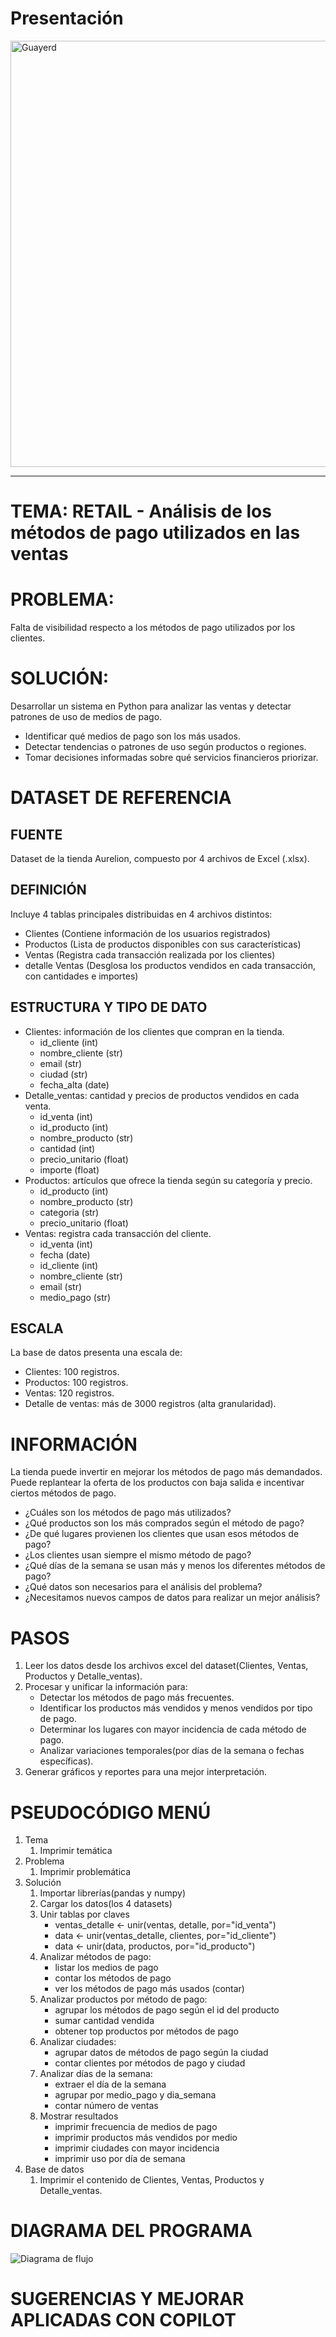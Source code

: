 # Presentación
<img width="1024" height="682" alt="Guayerd" src="https://github.com/user-attachments/assets/de4886dc-1ec3-49a9-8d48-6661cdc20159" />



---
# TEMA: RETAIL  - Análisis de los métodos de pago utilizados en las ventas
# PROBLEMA: 
Falta de visibilidad respecto a los métodos de pago utilizados por los clientes.

# SOLUCIÓN:
Desarrollar un sistema en Python para analizar las ventas y detectar patrones de uso de medios de pago.
- Identificar qué medios de pago son los más usados.
- Detectar tendencias o patrones de uso según productos o regiones.
- Tomar decisiones informadas sobre qué servicios financieros priorizar.

# DATASET DE REFERENCIA

## FUENTE
Dataset de la tienda Aurelion, compuesto por 4 archivos de Excel (.xlsx). 

## DEFINICIÓN
Incluye 4 tablas principales distribuidas en 4 archivos distintos: 
- Clientes (Contiene información de los usuarios registrados)
- Productos (Lista de productos disponibles con sus características)
- Ventas (Registra cada transacción realizada por los clientes)
- detalle Ventas (Desglosa los productos vendidos en cada transacción, con cantidades e importes)

## ESTRUCTURA Y TIPO DE DATO
- Clientes: información de los clientes que compran en la tienda.
    - id_cliente (int)
    - nombre_cliente (str)
    - email (str)
    - ciudad (str)
    - fecha_alta (date)
- Detalle_ventas: cantidad y precios de productos vendidos en cada venta.
    - id_venta (int)
    - id_producto (int)
    - nombre_producto (str)
    - cantidad (int)
    - precio_unitario (float)
    - importe (float)
- Productos: artículos que ofrece la tienda según su categoría y precio.
    - id_producto (int)
    - nombre_producto (str)
    - categoria (str)
    - precio_unitario (float)
- Ventas: registra cada transacción del cliente.
    - id_venta (int)
    - fecha (date)
    - id_cliente (int)
    - nombre_cliente (str)
    - email (str)
    - medio_pago (str)
## ESCALA
La base de datos presenta una escala de:
* Clientes: 100 registros.
* Productos: 100 registros.
* Ventas: 120 registros.
* Detalle de ventas: más de 3000 registros (alta granularidad).

# INFORMACIÓN
La tienda puede invertir en mejorar los métodos de pago más demandados. Puede replantear la oferta de los productos con baja salida e incentivar ciertos métodos de pago.

- ¿Cuáles son los métodos de pago más utilizados?
- ¿Qué productos son los más comprados según el método de pago?
- ¿De qué lugares provienen los clientes que usan esos métodos de pago?
- ¿Los clientes usan siempre el mismo método de pago?
- ¿Qué días de la semana se usan más y menos los diferentes métodos de pago?
- ¿Qué datos son necesarios para el análisis del problema?
- ¿Necesitamos nuevos campos de datos para realizar un mejor análisis?

# PASOS
1. Leer los datos desde los archivos excel del dataset(Clientes, Ventas, Productos y Detalle_ventas).
2. Procesar y unificar la información para:
    - Detectar los métodos de pago más frecuentes.
    - Identificar los productos más vendidos y menos vendidos por tipo de pago.
    - Determinar los lugares con mayor incidencia de cada método de pago.
    - Analizar variaciones temporales(por días de la semana o fechas específicas).
3. Generar gráficos y reportes para una mejor interpretación.

# PSEUDOCÓDIGO MENÚ
1. Tema
    1. Imprimir temática
2. Problema
    1. Imprimir problemática
3. Solución 
    1. Importar librerías(pandas y numpy)
    2. Cargar los datos(los 4 datasets)
    3. Unir tablas por claves
        - ventas_detalle ← unir(ventas, detalle, por="id_venta")
        - data ← unir(ventas_detalle, clientes, por="id_cliente")
        - data ← unir(data, productos, por="id_producto")
    4. Analizar métodos de pago:
        - listar los medios de pago
        - contar los métodos de pago
        - ver los métodos de pago más usados (contar)
    5. Analizar productos por método de pago:
        - agrupar los métodos de pago según el id del producto
        - sumar cantidad vendida
        - obtener top productos por métodos de pago
    6. Analizar ciudades:
        - agrupar datos de métodos de pago según la ciudad
        - contar clientes por métodos de pago y ciudad
    7. Analizar días de la semana:
        - extraer el día de la semana
        - agrupar por medio_pago y dia_semana
        - contar número de ventas
    8. Mostrar resultados
        - imprimir frecuencia de medios de pago
        - imprimir productos más vendidos por medio
        - imprimir ciudades con mayor incidencia
        - imprimir uso por día de semana
4. Base de datos
    1. Imprimir el contenido de Clientes, Ventas, Productos y Detalle_ventas.

# DIAGRAMA DEL PROGRAMA
![Diagrama de flujo](Diagrama_de_flujo.png)
# SUGERENCIAS Y MEJORAR APLICADAS CON COPILOT
